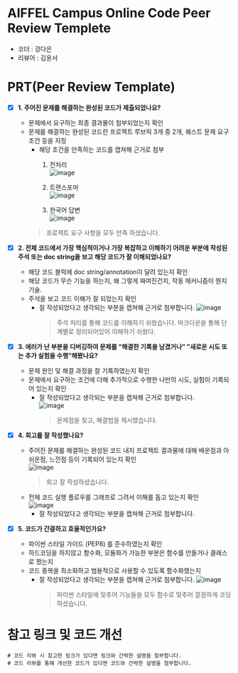 # AIFFEL Campus Online Code Peer Review Templete
- 코더 : 강다은
- 리뷰어 : 김윤서


# PRT(Peer Review Template)
- [x]  **1. 주어진 문제를 해결하는 완성된 코드가 제출되었나요?**
    - 문제에서 요구하는 최종 결과물이 첨부되었는지 확인
    - 문제를 해결하는 완성된 코드란 프로젝트 루브릭 3개 중 2개, 
    퀘스트 문제 요구조건 등을 지칭
        - 해당 조건을 만족하는 코드를 캡쳐해 근거로 첨부  
          1. 전처리  
             ![image](https://github.com/ysKim2000/AIFFEL-QUEST/assets/86720575/b51a4c06-9fd3-48b9-9143-869046e35f20)

          2. 트랜스포머  
             ![image](https://github.com/ysKim2000/AIFFEL-QUEST/assets/86720575/e8fa8ce9-875c-4934-876e-da9cbaa8b773)

          3. 한국어 답변  
             ![image](https://github.com/ysKim2000/AIFFEL-QUEST/assets/86720575/1ab6941d-8d4a-48b1-9432-da868f41e22b)
        > 프로젝트 요구 사항을 모두 만족 하셨습니다.

    
- [x]  **2. 전체 코드에서 가장 핵심적이거나 가장 복잡하고 이해하기 어려운 부분에 작성된 
주석 또는 doc string을 보고 해당 코드가 잘 이해되었나요?**
    - 해당 코드 블럭에 doc string/annotation이 달려 있는지 확인
    - 해당 코드가 무슨 기능을 하는지, 왜 그렇게 짜여진건지, 작동 메커니즘이 뭔지 기술.
    - 주석을 보고 코드 이해가 잘 되었는지 확인
        - 잘 작성되었다고 생각되는 부분을 캡쳐해 근거로 첨부합니다.
          ![image](https://github.com/ysKim2000/AIFFEL-QUEST/assets/86720575/f6d6c7f5-8f6e-4bb7-9659-7541cb474d7c)
          > 주석 처리를 통해 코드를 이해하기 쉬웠습니다. 마크다운을 통해 단계별로 정리되어있어 이해하기 쉬웠다.

        
- [x]  **3. 에러가 난 부분을 디버깅하여 문제를 “해결한 기록을 남겼거나” 
”새로운 시도 또는 추가 실험을 수행”해봤나요?**
    - 문제 원인 및 해결 과정을 잘 기록하였는지 확인
    - 문제에서 요구하는 조건에 더해 추가적으로 수행한 나만의 시도, 
    실험이 기록되어 있는지 확인
        - 잘 작성되었다고 생각되는 부분을 캡쳐해 근거로 첨부합니다.  
          ![image](https://github.com/ysKim2000/AIFFEL-QUEST/assets/86720575/632b0160-a9d3-4731-9d47-c4f167b4b43e)
          > 문제점을 찾고, 해결법을 제시했습니다.

        
- [x]  **4. 회고를 잘 작성했나요?**
    - 주어진 문제를 해결하는 완성된 코드 내지 프로젝트 결과물에 대해
    배운점과 아쉬운점, 느낀점 등이 기록되어 있는지 확인  
        ![image](https://github.com/ysKim2000/AIFFEL-QUEST/assets/86720575/ff13b2b1-38ed-441a-a99b-da5260e3b7b6)
        > 회고 잘 작성하셨습니다.  
    - 전체 코드 실행 플로우를 그래프로 그려서 이해를 돕고 있는지 확인  
        ![image](https://github.com/ysKim2000/AIFFEL-QUEST/assets/86720575/07541e8d-559a-4fde-886c-647c08b251a9)
        - 잘 작성되었다고 생각되는 부분을 캡쳐해 근거로 첨부합니다.
        
- [x]  **5. 코드가 간결하고 효율적인가요?**
    - 파이썬 스타일 가이드 (PEP8) 를 준수하였는지 확인
    - 하드코딩을 하지않고 함수화, 모듈화가 가능한 부분은 함수를 만들거나 클래스로 짰는지
    - 코드 중복을 최소화하고 범용적으로 사용할 수 있도록 함수화했는지
        - 잘 작성되었다고 생각되는 부분을 캡쳐해 근거로 첨부합니다.
          ![image](https://github.com/ysKim2000/AIFFEL-QUEST/assets/86720575/e292b9f6-025c-480f-9c99-55c5bb3f4db0)
          > 파이썬 스타일에 맞추어 기능들을 모두 함수로 맞추어 깔끔하게 코딩하셨습니다.



# 참고 링크 및 코드 개선
```
# 코드 리뷰 시 참고한 링크가 있다면 링크와 간략한 설명을 첨부합니다.
# 코드 리뷰를 통해 개선한 코드가 있다면 코드와 간략한 설명을 첨부합니다.
```
